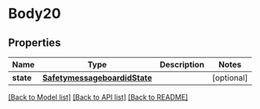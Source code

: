 # Body20

## Properties
Name | Type | Description | Notes
------------ | ------------- | ------------- | -------------
**state** | [**SafetymessageboardidState**](SafetymessageboardidState.md) |  | [optional] 

[[Back to Model list]](../README.md#documentation-for-models) [[Back to API list]](../README.md#documentation-for-api-endpoints) [[Back to README]](../README.md)

